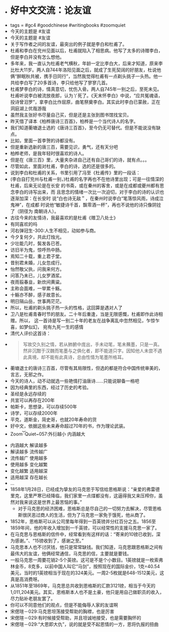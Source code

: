 - # 好中文交流：论友谊
- tags = #gc4 #goodchinese #writingbooks #zoomquiet 
- 今天的主题是 #友谊
- 今天的主题是 #友谊
- 关于写作者之间的友谊，最突出的例子就是李白和杜甫了。
- 杜甫和李白在兖州见面以后，杜甫就陷入了相思病。他写了太多的诗赠李白，但是李白并没有怎么想他。
- 多年来，我一直认为杜甫老气横秋，年龄一定比李白大，后来才知道，原来李比杜大11岁。两人自744年洛阳见面之后，就成了生死契阔的好朋友，杜说他俩“醉眠秋共被，携手日同行”，当然我觉得杜甫有一点剃头挑子一头热。他一共给李白写了20多首诗，李只给他写了寥寥几首。
- 杜甫梦李白的诗，情真意切，忧伤入骨。两人自745年一别之后，至死未见。杜甫听说李白被流放夜郎，认为丫死了。《天末怀李白》中说，“应共冤魂语，投诗曾汨罗”，拿李白比作屈原，曲笔祭奠李白。其实此时李白已蒙赦，正在洞庭湖上优哉游哉
- 虽然我主张好书尽量自己买，但是还是主张到图书馆找宝贝。
- 昨天借了译本《柏桦唐诗三百首》，柏桦是一个当代诗人的名字。
- 我们知道蘅塘退士选的《唐诗三百首》，至今仍无可替代。但是不能说没有缺点。
- 比如，里面一首李贺的诗都没有。
- 但是重新选新的唐三百，需要见识，勇气，还有天分吧
- 柏桦老师，是我年轻时很喜欢的诗人。
- 但是在《唐三百》里，大量夹杂进自己还有自己哥们的诗，就有点。。。
- 尽管如此，里面对杜甫，李白的诗，选的还是很多的。
- 说到李白和杜甫的关系，书里引用了冯至《杜甫传》里的一段话：
- (李白自打兖州与杜甫一别，)杜甫的名字再也不在他诗里出现；可是一往情深的杜甫，后来无论是在长安 的书斋，或在秦州的客舍，或是在成都或夔州都有思念李白的诗写出来，而 且思念的情绪一次比一次迫切，对于李白的诗的认识也逐渐加深：在长安时 说“白也诗无敌＂，在秦州时说李白“笔落惊风雨，诗成泣鬼神”，在成都 时说他“敏捷诗千首，飘零酒一杯”，再也不说他的诗只像阴铨了（阴径为 南朝诗人）。
- 古往今来的友情诗，我最喜欢的是杜甫《赠卫八处士》
- 有同喜欢的吗
- 河右弹冠生-300:人生不相见，动如参与商。
- 今夕复何夕，共此灯烛光。
- 少壮能几时，鬓发各已苍。
- 访旧半为鬼，惊呼热中肠。
- 焉知二十载，重上君子堂。
- 昔别君未婚，儿女忽成行。
- 怡然敬父执，问我来何方。
- 问答乃未已，儿女罗酒浆。
- 夜雨翦春韭，新炊间黄粱。
- 主称会面难，一举累十觞。
- 十觞亦不醉，感子故意长。
- 明日隔山岳，世事两茫茫。
- 所以，杜甫的剃头挑子热一头的性格，这回算是遇对人了
- 卫八是杜甫青春时节的朋友。二十年后重逢，当是无限感慨，杜甫即作此诗相赠。所以， 这一首诗是写一别二十年的老友在战争离乱中忽然相见，乍惊乍喜，如梦似幻， 宛有九死一生的感情
- 清代人评价这首诗：
- > 写故交久别之情，若从肺腑中庞出，手未动笔，笔未蘸墨，只是一真。 然非沉酣于汉魏而笔墨与之俱化者，即不能道只字。因知他人未尝不遇此真境，却不能有此真诗，总由性情为笔墨所格耳。
- 蘅塘退士的唐诗三百首，尽管有其局限性，但选的都是符合中国传统审美的，言志，无邪之作。
- 今天的诗人，动不动就选一些艳情打油唐诗……只能说聊备一格吧
- 因为经典里的东西，经过了历史的考验。
- 圣经是永远存续的
- 共宣可以再存在200年
- 帕斯卡，思想录，可以存续500年
- 诗学，可以存续2000年
- 平克，道斯金，简史哥，也就20年寿命的货
- 好中文，依据这些未来寿命超过70年的书，作为理论武装。
- ZoomོQuiet~057:外衍越小 内涵越大 
- 内涵越大 解读越多
- 解读越多 流传越广
- 流传越广 使用越多
- 使用越多 变化越繁
- 变化越繁 适用越深
- 适用越深 存在越长
- ...
- 1858年1月28日，已经成为挚友的马克思于写信给恩格斯说：“亲爱的弗雷德里克，这里严寒已经降临，我们家里一点煤都没有，这逼得我又来压榨你，虽然对我来说这是世界上最苦恼的事。”
    - 对于马克思的经济困难，恩格斯总是尽自己的一切努力去解决，尽管恩格斯很厌恶过商人的生活，但为了马克思一家免于饿死，他从商了。
- 1852年，恩格斯可以从公司里每年得到一百英镑并分红百分之五。1856至1859年间，他的年收入增加到一千英镑，可以经常性的支援马克思一家了。
- 在马克思与恩格斯的信件中，经常看到有这样的话：“寄来的10镑已收到，深为感谢。”、“15镑收到了，感谢之至。”
- 马克思本人也不讨厌钱，他只是常常缺钱。我们知道，马克思跟恩格斯之间有最伟大的友谊，他俩经常通信，马克思的信，主要就是要钱。
- 一般马克思一周要花销2-5个英镑。这可是不是个小数目。1英镑就是一枚索弗林金币，8克多，以前中国人叫它“马剑”，按照现在的国际金价，1克=40.54美元，当时的1英镑相当于现在的324美元。一周2-5枚就是648-1512美元，这真是高消费呀。
- 从1851年至1869年，马克思总共收到恩格斯的汇款3121镑，相当于今天的1,011,204美元。其实，恩格斯本人也不是土豪，他只是用自己做职员的收入，尽力贴补老朋友罢了。
- 你可以不同意他们的观点，但是不能侮辱人家的友谊啊
- 宋偲瑄－029:马克思坦荡接受帮助的胸襟，也是厉害
- 宋偲瑄－029:有时候接受帮助，并且坦诚地接受，也是需要胸怀的
- 宋偲瑄－029:“大恩即大仇”，说的就是受不起恩情的一方，恩将仇报的扭曲
